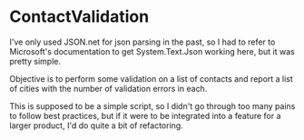 # ContactValidation
I've only used JSON.net for json parsing in the past, so I had to refer to Microsoft's documentation to get System.Text.Json working here, but it was pretty simple.

Objective is to perform some validation on a list of contacts and report a list of cities with the number of validation errors in each.

This is supposed to be a simple script, so I didn't go through too many pains to follow best practices, but if it were to be integrated into a feature for a larger product, I'd do quite a bit of refactoring.
